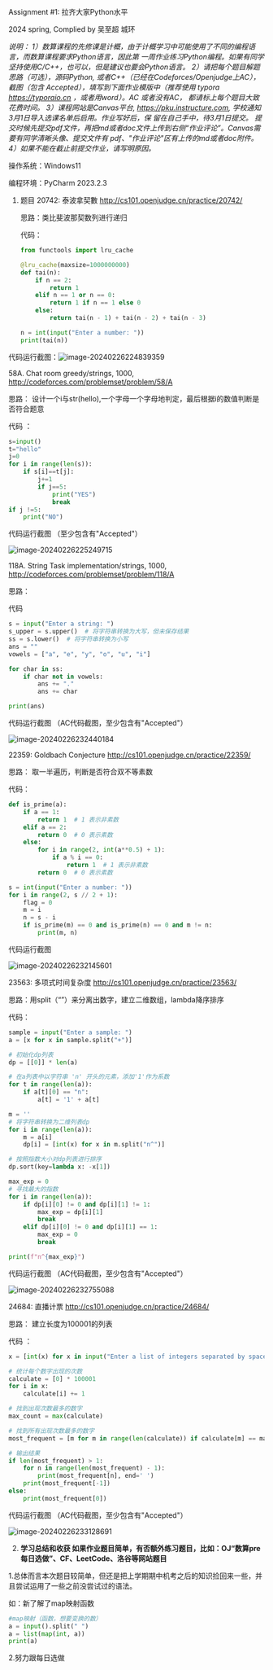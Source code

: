 Assignment #1: 拉⻬⼤家Python⽔平

2024 spring, Complied by 吴至超 城环

*说明： 1）数算课程的先修课是计概，由于计概学习中可能使⽤了不同的编程语⾔，⽽数算课程要求Python语⾔，因此第 ⼀周作业练习Python编程。如果有同学坚持使⽤C/C++，也可以，但是建议也要会Python语⾔。 2）请把每个题⽬解题思路（可选），源码Python, 或者C++（已经在Codeforces/Openjudge上AC），截图（包含 Accepted），填写到下⾯作业模版中（推荐使⽤ typora https://typoraio.cn ，或者⽤word）。AC 或者没有AC， 都请标上每个题⽬⼤致花费时间。 3）课程⽹站是Canvas平台, https://pku.instructure.com, 学校通知3⽉1⽇导⼊选课名单后启⽤。作业写好后，保 留在⾃⼰⼿中，待3⽉1⽇提交。 提交时候先提交pdf⽂件，再把md或者doc⽂件上传到右侧“作业评论”。Canvas需要有同学清晰头像、提交⽂件有 pdf、"作业评论"区有上传的md或者doc附件。 4）如果不能在截⽌前提交作业，请写明原因。*



 操作系统：Windows11

 编程环境：PyCharm 2023.2.3



1. 题⽬ 20742: 泰波拿契數 http://cs101.openjudge.cn/practice/20742/ 

   思路：类比斐波那契数列进行递归

   代码：

   ```python
   from functools import lru_cache
   
   @lru_cache(maxsize=1000000000)
   def tai(n):
       if n == 2:
           return 1
       elif n == 1 or n == 0:
           return 1 if n == 1 else 0
       else:
           return tai(n - 1) + tai(n - 2) + tai(n - 3)
   
   n = int(input("Enter a number: "))
   print(tai(n))
   ```

代码运⾏截图：![image-20240226224839359](C:\Users\max\AppData\Roaming\Typora\typora-user-images\image-20240226224839359.png)







58A. Chat room greedy/strings, 1000, http://codeforces.com/problemset/problem/58/A 

思路： 设计一个i与str(hello),一个字母一个字母地判定，最后根据i的数值判断是否符合题意

代码 ：

```python
s=input()
t="hello"
j=0
for i in range(len(s)):
    if s[i]==t[j]:
        j+=1
        if j==5:
            print("YES")
            break
if j !=5:
    print("NO")
```

代码运⾏截图 （⾄少包含有"Accepted"）

![image-20240226225249715](C:\Users\max\AppData\Roaming\Typora\typora-user-images\image-20240226225249715.png)









118A. String Task implementation/strings, 1000, http://codeforces.com/problemset/problem/118/A 

思路：

 代码 

```python
s = input("Enter a string: ")
s_upper = s.upper()  # 将字符串转换为大写，但未保存结果
ss = s.lower()  # 将字符串转换为小写
ans = ""
vowels = ["a", "e", "y", "o", "u", "i"]

for char in ss:
    if char not in vowels:
        ans += "."
        ans += char

print(ans)
```

代码运⾏截图 （AC代码截图，⾄少包含有"Accepted"）

![image-20240226232440184](C:\Users\max\AppData\Roaming\Typora\typora-user-images\image-20240226232440184.png)









22359: Goldbach Conjecture http://cs101.openjudge.cn/practice/22359/ 

思路： 取一半遍历，判断是否符合双不等素数

代码：

```python
def is_prime(a):
    if a == 1:
        return 1  # 1 表示非素数
    elif a == 2:
        return 0  # 0 表示素数
    else:
        for i in range(2, int(a**0.5) + 1):
            if a % i == 0:
                return 1  # 1 表示非素数
        return 0  # 0 表示素数

s = int(input("Enter a number: "))
for i in range(2, s // 2 + 1):
    flag = 0
    m = i
    n = s - i
    if is_prime(m) == 0 and is_prime(n) == 0 and m != n:
        print(m, n)


```



代码运⾏截图

![image-20240226232145601](C:\Users\max\AppData\Roaming\Typora\typora-user-images\image-20240226232145601.png)











23563: 多项式时间复杂度 http://cs101.openjudge.cn/practice/23563/ 

思路：用split（“”）来分离出数字，建立二维数组，lambda降序排序

代码：

```python
sample = input("Enter a sample: ")
a = [x for x in sample.split("+")]

# 初始化dp列表
dp = [[0]] * len(a)

# 在a列表中以字符串 'n' 开头的元素，添加'1'作为系数
for t in range(len(a)):
    if a[t][0] == "n":
        a[t] = '1' + a[t]

m = ''
# 将字符串转换为二维列表dp
for i in range(len(a)):
    m = a[i]
    dp[i] = [int(x) for x in m.split("n^")]

# 按照指数大小对dp列表进行排序
dp.sort(key=lambda x: -x[1])

max_exp = 0
# 寻找最大的指数
for i in range(len(a)):
    if dp[i][0] != 0 and dp[i][1] != 1:
        max_exp = dp[i][1]
        break
    elif dp[i][0] != 0 and dp[i][1] == 1:
        max_exp = 0
        break

print(f"n^{max_exp}")

```

代码运⾏截图 （AC代码截图，⾄少包含有"Accepted"） 

![image-20240226232755088](C:\Users\max\AppData\Roaming\Typora\typora-user-images\image-20240226232755088.png)

 









24684: 直播计票 http://cs101.openjudge.cn/practice/24684/ 

思路： 建立长度为100001的列表

代码 ：

```python
x = [int(x) for x in input("Enter a list of integers separated by spaces: ").split()]

# 统计每个数字出现的次数
calculate = [0] * 100001
for i in x:
    calculate[i] += 1

# 找到出现次数最多的数字
max_count = max(calculate)

# 找到所有出现次数最多的数字
most_frequent = [m for m in range(len(calculate)) if calculate[m] == max_count]

# 输出结果
if len(most_frequent) > 1:
    for n in range(len(most_frequent) - 1):
        print(most_frequent[n], end=' ')
    print(most_frequent[-1])
else:
    print(most_frequent[0])

```

代码运⾏截图 （AC代码截图，⾄少包含有"Accepted"）

![image-20240226233128691](C:\Users\max\AppData\Roaming\Typora\typora-user-images\image-20240226233128691.png)











2. **学习总结和收获 如果作业题⽬简单，有否额外练习题⽬，⽐如：OJ“数算pre每⽇选做”、CF、LeetCode、洛⾕等⽹站题⽬**

1.总体而言本次题目较简单，但还是把上学期期中机考之后的知识捡回来一些，并且尝试运用了一些之前没尝试过的语法。

如：新了解了map映射函数

```python
#map映射（函数，想要变换的数）
a = input().split(" ")
a = list(map(int, a))
print(a)
```



2.努力跟每日选做

